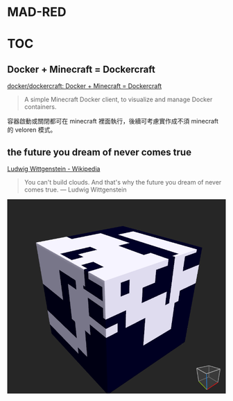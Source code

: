 # MAD-RED

# TOC

<!-- toc -->

## Docker + Minecraft = Dockercraft

[docker/dockercraft: Docker + Minecraft = Dockercraft](https://github.com/docker/dockercraft)

> A simple Minecraft Docker client, to visualize and manage Docker containers.

容器啟動或關閉都可在 minecraft 裡面執行，後續可考慮實作成不須 minecraft 的 veloren 模式。

## the future you dream of never comes true

[Ludwig Wittgenstein - Wikipedia](https://en.wikipedia.org/wiki/Ludwig_Wittgenstein)

> You can't build clouds. And that's why the future you dream of never comes true. — Ludwig Wittgenstein

![voxel-clouds-dream-190918.png](../images/voxel-clouds-dream-190918.png)